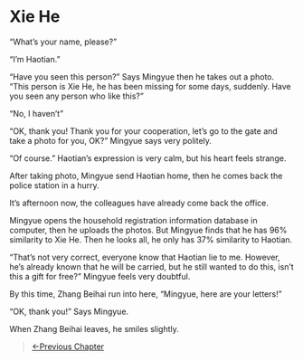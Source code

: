 # Xie He

“What’s your name, please?”

“I’m Haotian.”

“Have you seen this person?” Says Mingyue then he takes out a photo. “This person is Xie He, he has been missing for some days, suddenly. Have you seen any person who like this?”

“No, I haven’t”

“OK, thank you! Thank you for your cooperation, let’s go to the gate and take a photo for you, OK?” Mingyue says very politely.

“Of course.” Haotian’s expression is very calm, but his heart feels strange.

After taking photo, Mingyue send Haotian home, then he comes back the police station in a hurry.

It’s afternoon now, the colleagues have already come back the office.

Mingyue opens the household registration information database in computer, then he uploads the photos. But Mingyue finds that he has 96% similarity to Xie He. Then he looks all, he only has 37% similarity to Haotian.

“That’s not very correct, everyone know that Haotian lie to me. However, he’s already known that he will be carried, but he still wanted to do this, isn’t this a gift for free?” Mingyue feels very doubtful.

By this time, Zhang Beihai run into here, “Mingyue, here are your letters!”

“OK, thank you!” Says Mingyue.

When Zhang Beihai leaves, he smiles slightly.

> [←Previous Chapter](/detective/part3/chapter1.md)
